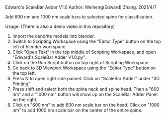 Edward's ScaleBar Adder V1.0
Author: Weiheng(Edward) Zhang. 2021/4/7

Add 600 nm and 1000 nm scale bars to selected spine for classification.

Usage: (There is also a demo video in this repository)
1. Import the dendrite models into blender. 
2. Switch to Scripting Workspace using the "Editor Type" button on the top left of blender workspace.
3. Click "Open Text" in the top middle of Scripting Workspace, and open "Edward's ScaleBar Adder V1.0.py".
4. Click on the Run Script button on top right of Scripting Workspace.
5. Go back to 3D Viewport Workspace using the "Editor Type" button on the top left.
6. Press N to open right side pannel. Click on "ScaleBar Adder" under "3D Printing"
7. Press shift and select both the spine neck and spine head. Then a "600 nm" and a "1000 nm" button
will show up on the ScaleBar Adder Panel on the right. 
8. Click on "600 nm" to add 600 nm scale bar on the head. Click on "1000 nm" to add 1000 nm scale bar 
on the center of the entire spine.
